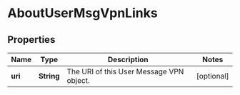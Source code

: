 

# AboutUserMsgVpnLinks


## Properties

| Name | Type | Description | Notes |
|------------ | ------------- | ------------- | -------------|
|**uri** | **String** | The URI of this User Message VPN object. |  [optional] |



